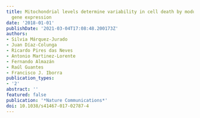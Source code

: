 ```yaml
---
title: Mitochondrial levels determine variability in cell death by modulating apoptotic
  gene expression
date: '2018-01-01'
publishDate: '2021-03-04T17:08:48.200173Z'
authors:
- Silvia Márquez-Jurado
- Juan Díaz-Colunga
- Ricardo Pires das Neves
- Antonio Martinez-Lorente
- Fernando Almazán
- Raúl Guantes
- Francisco J. Iborra
publication_types:
- '2'
abstract: ''
featured: false
publication: '*Nature Communications*'
doi: 10.1038/s41467-017-02787-4
---
```


